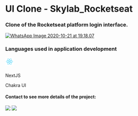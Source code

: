 # UI Clone - Skylab_Rocketseat

<h3>Clone of the Rocketseat platform login interface.</h3>

<a data-flickr-embed="true" href="https://www.flickr.com/photos/190690980@N06/50514752217/in/dateposted-public/" title="WhatsApp Image 2020-10-21 at 19.18.07"><img src="https://live.staticflickr.com/65535/50514752217_edf81e9ede.jpg" width="500" height="282" alt="WhatsApp Image 2020-10-21 at 19.18.07"></a>

<h3>Languages ​​used in application development</h3>
<img align="left" alt="React" width="26px" src="https://raw.githubusercontent.com/github/explore/80688e429a7d4ef2fca1e82350fe8e3517d3494d/topics/react/react.png" />
<br/>
<br/>

<p>NextJS</p>

<p>Chakra UI</p>

<h4>Contact to see more details of the project:</h4>
<p align="left">
<a href="mailto:lucasanselmodasilva02@gmail.com" alt="Gmail">
<img src="https://img.shields.io/badge/-lucasanselmodasilva02@gmail.com-e34c41?style=flat-square&labelColor=e34c41&logo=gmail&logoColor=white&link=lucasanselmodasilva02@gmail.com" /></a>
  
<a href="https://www.linkedin.com/in/lucas-anselmo-moraes-da-silva-543636161/" alt="Linkedin">
<img src="https://img.shields.io/badge/-Lucas-blue?style=flat-square&logo=Linkedin&logoColor=white&link=https://www.linkedin.com/in/lucas-anselmo-moraes-da-silva-543636161/" /></a>
